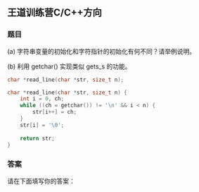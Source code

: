 ## 王道训练营C/C++方向

### 题目

(a) 字符串变量的初始化和字符指针的初始化有何不同？请举例说明。

(b) 利用 getchar() 实现类似 gets_s 的功能。

```c
char *read_line(char *str, size_t n);
```

```c
char *read_line(char *str, size_t n) {
    int i = 0, ch;
    while ((ch = getchar()) != '\n' && i < n) {
        str[i++] = ch;
    }
    str[i] = '\0';
    
    return str;
}
```



### 答案

请在下面填写你的答案：







### 





